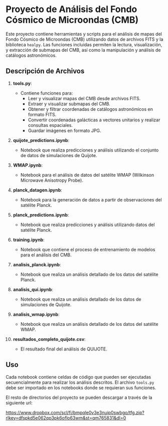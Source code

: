 # Proyecto de Análisis del Fondo Cósmico de Microondas (CMB)

Este proyecto contiene herramientas y scripts para el análisis de mapas del Fondo Cósmico de Microondas (CMB) utilizando datos de archivos FITS y la biblioteca `healpy`. Las funciones incluidas permiten la lectura, visualización, y extracción de submapas del CMB, así como la manipulación y análisis de catálogos astronómicos.

## Descripción de Archivos

1. **tools.py**:
    - Contiene funciones para:
        - Leer y visualizar mapas del CMB desde archivos FITS.
        - Extraer y visualizar submapas del CMB.
        - Obtener y filtrar coordenadas de catálogos astronómicos en formato FITS.
        - Convertir coordenadas galácticas a vectores unitarios y realizar consultas espaciales.
        - Guardar imágenes en formato JPG.

2. **quijote_predictions.ipynb**:
    - Notebook que realiza predicciones y análisis utilizando el conjunto de datos de simulaciones de Quijote.

3. **WMAP.ipynb**:
    - Notebook para el análisis de datos del satélite WMAP (Wilkinson Microwave Anisotropy Probe).

4. **planck_datagen.ipynb**:
    - Notebook para la generación de datos a partir de observaciones del satélite Planck.

5. **planck_predictions.ipynb**:
    - Notebook que realiza predicciones y análisis utilizando datos del satélite Planck.

6. **training.ipynb**:
    - Notebook que contiene el proceso de entrenamiento de modelos para el análisis del CMB.

7. **analisis_planck.ipynb**:
    - Notebook que realiza un análisis detallado de los datos del satélite Planck.

8. **analisis_qui.ipynb**:
    - Notebook que realiza un análisis detallado de los datos de simulaciones de Quijote.

9. **analisis_wmap.ipynb**:
    - Notebook que realiza un análisis detallado de los datos del satélite WMAP.
  
10. **resultados_completo_quijote.csv**:
    - El resultado final del análisis de QUIJOTE.

## Uso

Cada notebook contiene celdas de código que pueden ser ejecutadas secuencialmente para realizar los análisis descritos. El archivo `tools.py` debe ser importado en los notebooks donde se requieran sus funciones.


El resto de directorios del proyecto se pueden descargar a través de la siguiente url:

https://www.dropbox.com/scl/fi/bmpqle0v3e3nuip0swbgo/tfg.zip?rlkey=dfspkd5e062qp3pk6oflo63wm&st=qm765831&dl=0


